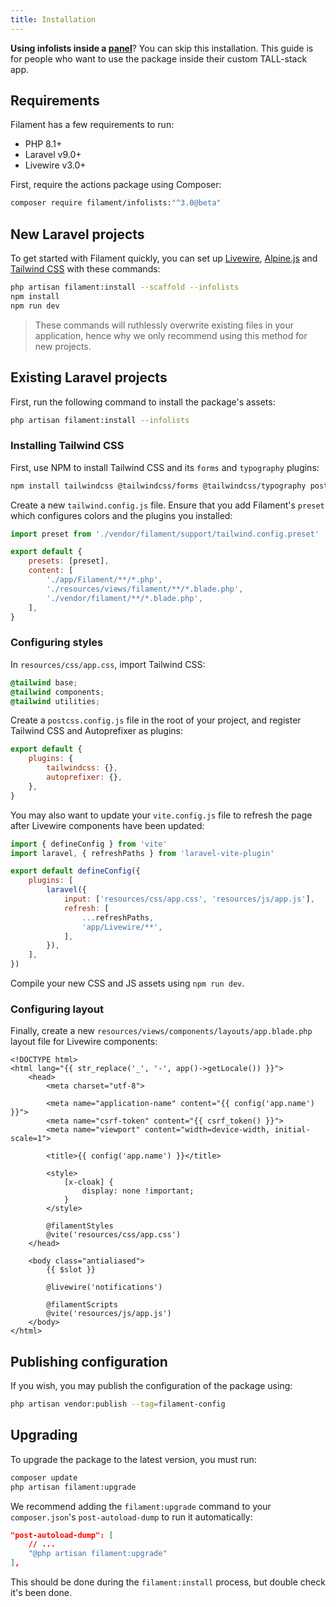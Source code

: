 ```yaml
---
title: Installation
---
```


**Using infolists inside a [panel](../panels)**? You can skip this installation. This guide is for people who want to use the package inside their custom TALL-stack app.

## Requirements

Filament has a few requirements to run:

- PHP 8.1+
- Laravel v9.0+
- Livewire v3.0+

First, require the actions package using Composer:

```bash
composer require filament/infolists:"^3.0@beta"
```

## New Laravel projects

To get started with Filament quickly, you can set up [Livewire](https://laravel-livewire.com), [Alpine.js](https://alpinejs.dev) and [Tailwind CSS](https://tailwindcss.com) with these commands:

```bash
php artisan filament:install --scaffold --infolists
npm install
npm run dev
```

> These commands will ruthlessly overwrite existing files in your application, hence why we only recommend using this method for new projects.

## Existing Laravel projects

First, run the following command to install the package's assets:

```bash
php artisan filament:install --infolists
```

### Installing Tailwind CSS

First, use NPM to install Tailwind CSS and its `forms` and `typography` plugins:

```bash
npm install tailwindcss @tailwindcss/forms @tailwindcss/typography postcss autoprefixer --save-dev
```

Create a new `tailwind.config.js` file. Ensure that you add Filament's `preset` which configures colors and the plugins you installed:

```js
import preset from './vendor/filament/support/tailwind.config.preset'

export default {
    presets: [preset],
    content: [
        './app/Filament/**/*.php',
        './resources/views/filament/**/*.blade.php',
        './vendor/filament/**/*.blade.php',
    ],
}
```

### Configuring styles

In `resources/css/app.css`, import Tailwind CSS:

```css
@tailwind base;
@tailwind components;
@tailwind utilities;
```

Create a `postcss.config.js` file in the root of your project, and register Tailwind CSS and Autoprefixer as plugins:

```js
export default {
    plugins: {
        tailwindcss: {},
        autoprefixer: {},
    },
}
```

You may also want to update your `vite.config.js` file to refresh the page after Livewire components have been updated:

```js
import { defineConfig } from 'vite'
import laravel, { refreshPaths } from 'laravel-vite-plugin'

export default defineConfig({
    plugins: [
        laravel({
            input: ['resources/css/app.css', 'resources/js/app.js'],
            refresh: [
                ...refreshPaths,
                'app/Livewire/**',
            ],
        }),
    ],
})
```

Compile your new CSS and JS assets using `npm run dev`.

### Configuring layout

Finally, create a new `resources/views/components/layouts/app.blade.php` layout file for Livewire components:

```blade
<!DOCTYPE html>
<html lang="{{ str_replace('_', '-', app()->getLocale()) }}">
    <head>
        <meta charset="utf-8">

        <meta name="application-name" content="{{ config('app.name') }}">
        <meta name="csrf-token" content="{{ csrf_token() }}">
        <meta name="viewport" content="width=device-width, initial-scale=1">

        <title>{{ config('app.name') }}</title>

        <style>
            [x-cloak] {
                display: none !important;
            }
        </style>

        @filamentStyles
        @vite('resources/css/app.css')
    </head>

    <body class="antialiased">
        {{ $slot }}

        @livewire('notifications')

        @filamentScripts
        @vite('resources/js/app.js')
    </body>
</html>
```

## Publishing configuration

If you wish, you may publish the configuration of the package using:

```bash
php artisan vendor:publish --tag=filament-config
```

## Upgrading

To upgrade the package to the latest version, you must run:

```bash
composer update
php artisan filament:upgrade
```

We recommend adding the `filament:upgrade` command to your `composer.json`'s `post-autoload-dump` to run it automatically:

```json
"post-autoload-dump": [
    // ...
    "@php artisan filament:upgrade"
],
```

This should be done during the `filament:install` process, but double check it's been done.
